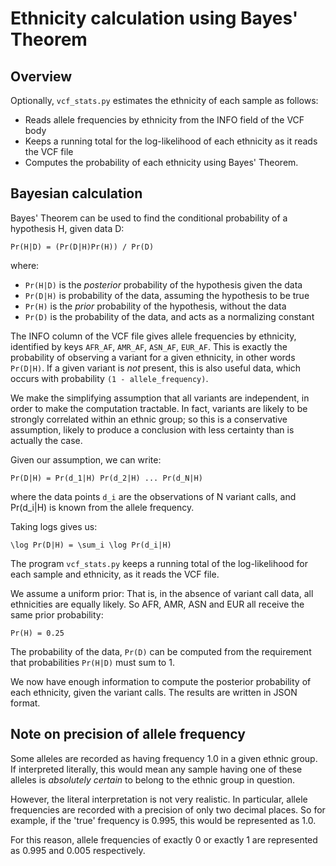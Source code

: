 Ethnicity calculation using Bayes' Theorem
==========================================

Overview
--------

Optionally, `vcf_stats.py` estimates the ethnicity of each sample as follows:

- Reads allele frequencies by ethnicity from the INFO field of the VCF body
- Keeps a running total for the log-likelihood of each ethnicity as it reads the VCF file
- Computes the probability of each ethnicity using Bayes' Theorem.


Bayesian calculation
--------------------

Bayes' Theorem can be used to find the conditional probability of a hypothesis H, given data D:

    Pr(H|D) = (Pr(D|H)Pr(H)) / Pr(D)

where:

- `Pr(H|D)` is the _posterior_ probability of the hypothesis given the data
- `Pr(D|H)` is probability of the data, assuming the hypothesis to be true
- `Pr(H)` is the _prior_ probability of the hypothesis, without the data
- `Pr(D)` is the probability of the data, and acts as a normalizing constant

The INFO column of the VCF file gives allele frequencies by ethnicity, identified by keys `AFR_AF`, `AMR_AF`, `ASN_AF`, `EUR_AF`. This is exactly the probability of observing a variant for a given ethnicity, in other words `Pr(D|H)`. If a given variant is _not_ present, this is also useful data, which occurs with probability `(1 - allele_frequency)`. 

We make the simplifying assumption that all variants are independent, in order to make the computation tractable. In fact, variants are likely to be strongly correlated within an ethnic group; so this is a conservative assumption, likely to produce a conclusion with less certainty than is actually the case.

Given our assumption, we can write:

    Pr(D|H) = Pr(d_1|H) Pr(d_2|H) ... Pr(d_N|H)

where the data points `d_i` are the observations of N variant calls, and Pr(d_i|H) is known from the allele frequency.

Taking logs gives us:

    \log Pr(D|H) = \sum_i \log Pr(d_i|H)

The program `vcf_stats.py` keeps a running total of the log-likelihood for each sample and ethnicity, as it reads the VCF file.

We assume a uniform prior: That is, in the absence of variant call data, all ethnicities are equally likely. So AFR, AMR, ASN and EUR all receive the same prior probability:

    Pr(H) = 0.25

The probability of the data, `Pr(D)` can be computed from the requirement that probabilities `Pr(H|D)` must sum to 1.

We now have enough information to compute the posterior probability of each ethnicity, given the variant calls. The results are written in JSON format.


Note on precision of allele frequency
-------------------------------------

Some alleles are recorded as having frequency 1.0 in a given ethnic group. If interpreted literally, this would mean any sample having one of these alleles is _absolutely certain_ to belong to the ethnic group in question.

However, the literal interpretation is not very realistic. In particular, allele frequencies are recorded with a precision of only two decimal places. So for example, if the 'true' frequency is 0.995, this would be represented as 1.0.

For this reason, allele frequencies of exactly 0 or exactly 1 are represented as 0.995 and 0.005 respectively.


